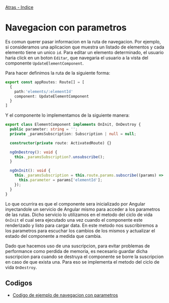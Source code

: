 [Atras - Indice](https://github.com/Maticor93/DA2-Tecnologia/tree/angular-navigation)

# Navegacion con parametros

Es comun querer pasar informacion en la ruta de navegacion. Por ejemplo, si consideramos una aplicacion que muestra un listado de elementos y cada elemento tiene un unico `id`. Para editar un elemento determinado, el usuario haria click en un boton `Editar`, que navegaria el usuario a la vista del componente `UpdateElementComponent`.

Para hacer definimos la ruta de la siguiente forma:

```TypeScript
export const appRoutes: Route[] = [
  {
    path:'elements/:elementId'
    component: UpdateElementComponent
  }
]
```

Y el componente lo implementamos de la siguiente manera:

```TypeScript
export class ElementComponent implements OnInit, OnDestroy {
  public parameter: string = '';
  private _paramsSubscription: Subscription | null = null;

  constructor(private route: ActivatedRoute) {}

  ngOnDestroy(): void {
    this._paramsSubscription?.unsubscribe();
  }

  ngOnInit(): void {
    this._paramsSubscription = this.route.params.subscribe((params) => {
      this.parameter = params['elementId'];
    });
  }
}
```

Lo que ocurrira es que el componente sera inicializado por Angular inyectandole un servicio de Angular mismo para acceder a los parametros de las rutas. Dicho servicio lo utilizamos en el metodo del ciclo de vida `OnInit` el cual sera ejecutado una vez cuando el componente este renderizado y listo para cargar data. En este metodo nos suscribiremos a los parametros para escuchar los cambios de los mismos y actualizar el estado del componente a medida que cambia.

Dado que hacemos uso de una suscripcion, para evitar problemas de performance como perdida de memoria, es necesario guardar dicha suscripcion para cuando se destruya el componente se borre la suscripcion en caso de que exista una. Para eso se implementa el metodo del ciclo de vida `OnDestroy`.

## Codigos

- [Codigo de ejemplo de navegacion con parametros](https://github.com/Maticor93/DA2-Tecnologia/tree/angular-navigation/1-%20Angular%20application/MyNavigationWithParamsExampleApp)

